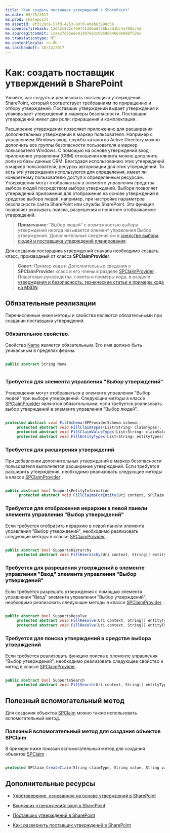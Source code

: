 ```yaml
---
title: "Как создать поставщик утверждений в SharePoint"
ms.date: 09/25/2017
ms.prod: sharepoint
ms.assetid: 8f3228ca-57fd-4253-a07d-abeb63298c58
ms.openlocfilehash: 12d42c832cfe9741306adf78ba3d1bc4a708ac5d
ms.sourcegitcommit: 1cae27d85ee691d976e2c085986466de088f526c
ms.translationtype: MT
ms.contentlocale: ru-RU
ms.lasthandoff: 10/13/2017
---
```

# <a name="how-to-create-a-claims-provider-in-sharepoint"></a>Как: создать поставщик утверждений в SharePoint
Узнайте, как создать и реализовать поставщика утверждений SharePoint, который соответствует требованиям по приращению и отбору утверждений.
Поставщик утверждений выдает утверждения и упаковывает утверждений в маркеры безопасности. Поставщик утверждений имеет две роли: приращения и комплектации.
  
    
    

Расширение утверждения позволяет приложению для расширения дополнительных утверждений в маркер пользователя. Например с управлением Windows вход, службы каталогов Active Directory можно дополнить все группы безопасности пользователя в маркер пользователя Windows. С помощью на основе утверждений вход приложение управления (CRM) отношения клиента можно дополнить роли из базы данных CRM. Благодаря использованию этих утверждений в маркер пользователя, ресурсы авторизации для этих утверждений. То есть эти утверждения используются для определения, имеет ли конкретному пользователю доступ к определенным ресурсам. Утверждения могут отображаться в элементе управления средства выбора людей посредством выбора утверждений. Выбора позволяет утверждений приложения для отображения на основе утверждений в средстве выбора людей, например, при настройке параметров безопасности сайта SharePoint или службы SharePoint. Эта функция позволяет указывать поиска, разрешения и понятное отображаемое утверждений.
  
    
    


> **Примечание:** "Выбор людей" с возможностью выбора утверждений иногда называется элемент управления Выбор утверждений. Дополнительные сведения см в [средстве выбора людей и поставщика утверждений планирования](http://technet.microsoft.com/en-us/library/gg602063.aspx). 
  
    
    

Для создания поставщика утверждений сначала необходимо создать класс, производный от класса **SPClaimProvider**.
> **Совет:** Пример кода и Дополнительные сведения о **SPClaimProvider** класс и его члены в разделе [SPClaimProvider](https://msdn.microsoft.com/library/Microsoft.SharePoint.Administration.Claims.SPClaimProvider.aspx) . Пошаговые руководства, советы и примеры кода, в разделе [утверждения и безопасность: технические статьи и примеры кода на MSDN](http://msdn.microsoft.com/library/f773fd4a-53ec-4656-bd08-e6c435e6f103%28Office.15%29.aspx). 
  
    
    


## <a name="required-implementations"></a>Обязательные реализации
<a name="SP15_HowToCreateClaimsProvider_ReqImplementations"> </a>

Перечисленные ниже методы и свойства являются обязательными при создании поставщика утверждений.
  
    
    

### <a name="required"></a>Обязательное свойство.

Свойство  [Name](https://msdn.microsoft.com/library/Microsoft.SharePoint.Administration.Claims.SPClaimProvider.Name.aspx) является обязательным. Его имя должно быть уникальным в пределах фермы.
  
    
    

```cs

public abstract String Name
      
```


### <a name="required-for-claims-picker"></a>Требуется для элемента управления "Выбор утверждений"

Утверждения могут отображаться в элементе управления "Выбор людей" при выборе утверждений. Следующие методы в классе  [SPClaimProvider](https://msdn.microsoft.com/library/Microsoft.SharePoint.Administration.Claims.SPClaimProvider.aspx) являются обязательными, если требуется реализовать выбор утверждений в элементе управления "Выбор людей".
  
    
    

```cs

protected abstract void FillSchema(SPProviderSchema schema);
     protected abstract void FillClaimTypes(List<String> claimTypes);
     protected abstract void FillClaimValueTypes(List<String> claimValueTypes);
     protected abstract void FillEntityTypes(List<String> entityTypes);

```


### <a name="required-for-claims-augmentation"></a>Требуется для расширения утверждений

При добавлении дополнительных утверждений в маркер безопасности пользователя выполняется расширение утверждений. Если требуется расширить утверждения, необходимо реализовать следующие методы в классе  [SPClaimProvider](https://msdn.microsoft.com/library/Microsoft.SharePoint.Administration.Claims.SPClaimProvider.aspx) .
  
    
    

```cs

public abstract bool SupportsEntityInformation
      protected abstract void FillClaimsForEntity(Uri context, SPClaim entity, List<SPClaim> claims);

```


### <a name="required-for-displaying-hierarchy-on-the-left-pane-of-the-claims-picker"></a>Требуется для отображения иерархии в левой панели элемента управления "Выбор утверждений"

Если требуется отобразить иерархию в левой панели элемента управления "Выбор утверждений", необходимо реализовать следующие методы в классе  [SPClaimProvider](https://msdn.microsoft.com/library/Microsoft.SharePoint.Administration.Claims.SPClaimProvider.aspx) .
  
    
    

```cs

public abstract bool SupportsHierarchy
     protected abstract void FillHierarchy(Uri context, String[] entityTypes, String hierarchyNodeID, int numberOfLevels, bool includeEntityData, SPProviderHierarchyTree hierarchy);

```


### <a name="required-for-resolving-claims-in-the-type-in-control-of-the-claims-picker"></a>Требуется для разрешения утверждений в элементе управления "Ввод" элемента управления "Выбор утверждений"

Если требуется разрешать утверждения с помощью элемента управления "Ввод" элемента управления "Выбор утверждений", необходимо реализовать следующие методы в классе  [SPClaimProvider](https://msdn.microsoft.com/library/Microsoft.SharePoint.Administration.Claims.SPClaimProvider.aspx) .
  
    
    

```cs

public abstract bool SupportsResolve
     protected abstract void FillResolve(Uri context, String[] entityTypes, String resolveInput, List<PickerEntity> resolved);
     protected abstract void FillResolve(Uri context, String[] entityTypes, SPClaim resolveInput, List<PickerEntity> resolved);

```


### <a name="required-for-searching-for-claims-in-the-claims-picker"></a>Требуется для поиска утверждений в средстве выбора утверждений

Если требуется реализовать функцию поиска в элементе управления "Выбор утверждений", необходимо реализовать следующее свойство и метод в классе  [SPClaimProvider](https://msdn.microsoft.com/library/Microsoft.SharePoint.Administration.Claims.SPClaimProvider.aspx) .
  
    
    

```cs

public abstract bool SupportsSearch
     protected abstract void FillSearch(Uri context, String[] entityTypes, String searchPattern, String hierarchyNodeID, int maxCount, SPProviderHierarchyTree searchTree);

```


## <a name="useful-helper-method"></a>Полезный вспомогательный метод
<a name="SP15_HowToCreateClaimsProvider_UsefulHelperMethod"> </a>

Для создания объектов  [SPClaim](https://msdn.microsoft.com/library/Microsoft.SharePoint.Administration.Claims.SPClaim.aspx) можно также использовать вспомогательный метод.
  
    
    

### <a name="useful-helper-method-for-creating-spclaim-objects"></a>Полезный вспомогательный метод для создания объектов SPClaim

В примере ниже показан вспомогательный метод для создания объектов  [SPClaim](https://msdn.microsoft.com/library/Microsoft.SharePoint.Administration.Claims.SPClaim.aspx) .
  
    
    

```cs

protected SPClaim CreateClaim(String claimType, String value, String valueType)
```


## <a name="additional-resources"></a>Дополнительные ресурсы
<a name="SP15_HowToCreateClaimsProvider_AdditionalResources"> </a>


-  [Удостоверение, основанное на основе утверждений в SharePoint](claims-based-identity-in-sharepoint.md)
    
  
-  [Входящих утверждений: вход в SharePoint](incoming-claims-signing-into-sharepoint.md)
    
  
-  [Поставщик утверждений в SharePoint](claims-provider-in-sharepoint.md)
    
  
-  [Как: развернуть поставщик утверждений в SharePoint](how-to-deploy-a-claims-provider-in-sharepoint.md)
    
  

